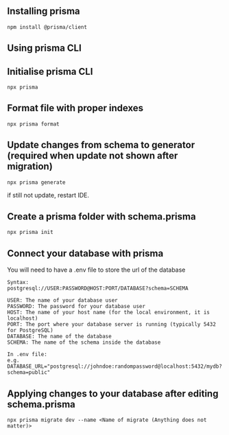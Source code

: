 
## Installing prisma
```
npm install @prisma/client
```

## Using prisma CLI

## Initialise prisma CLI
```
npx prisma
```

## Format file with proper indexes
```
npx prisma format
```

## Update changes from schema to generator (required when update not shown after migration)
```
npx prisma generate
```
if still not update, restart IDE.

## Create a prisma folder with schema.prisma
```
npx prisma init
```

## Connect your database with prisma 
You will need to have a .env file to store the url of the database
```
Syntax:
postgresql://USER:PASSWORD@HOST:PORT/DATABASE?schema=SCHEMA

USER: The name of your database user
PASSWORD: The password for your database user
HOST: The name of your host name (for the local environment, it is localhost)
PORT: The port where your database server is running (typically 5432 for PostgreSQL)
DATABASE: The name of the database
SCHEMA: The name of the schema inside the database
```
```
In .env file:
e.g. DATABASE_URL="postgresql://johndoe:randompassword@localhost:5432/mydb?schema=public"
```

## Applying changes to your database after editing schema.prisma
```
npx prisma migrate dev --name <Name of migrate (Anything does not matter)>
```



